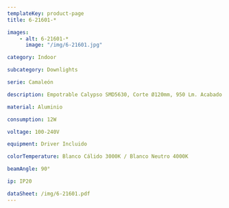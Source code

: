 ```yaml
---
templateKey: product-page
title: 6-21601-*

images:
    - alt: 6-21601-*
      image: "/img/6-21601.jpg"

category: Indoor

subcategory: Downlights

serie: Camaleón

description: Empotrable Calypso SMD5630, Corte Ø120mm, 950 Lm. Acabado blanco -01.

material: Aluminio

consumption: 12W

voltage: 100-240V

equipment: Driver Incluido

colorTemperature: Blanco Cálido 3000K / Blanco Neutro 4000K

beamAngle: 90°

ip: IP20

dataSheet: /img/6-21601.pdf
---
```

